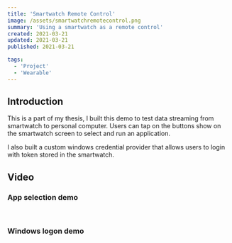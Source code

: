 ```yaml
---
title: 'Smartwatch Remote Control'
image: /assets/smartwatchremotecontrol.png
summary: 'Using a smartwatch as a remote control'
created: 2021-03-21
updated: 2021-03-21
published: 2021-03-21 

tags:
  - 'Project'
  - 'Wearable'
---
```


## Introduction
This is a part of my thesis, I built this demo to test data streaming from smartwatch to personal computer. Users can tap on the buttons show on the smartwatch screen to select and run an application.

I also built a custom windows credential provider that allows users to login with token stored in the smartwatch.

## Video

### App selection demo
<script>
  import { YouTube } from 'sveltekit-embed'
</script>

<YouTube youTubeId="dycc9x1VUvs" />

<br />

### Windows logon demo

<YouTube youTubeId="va87TztFNAs" />

<br />


